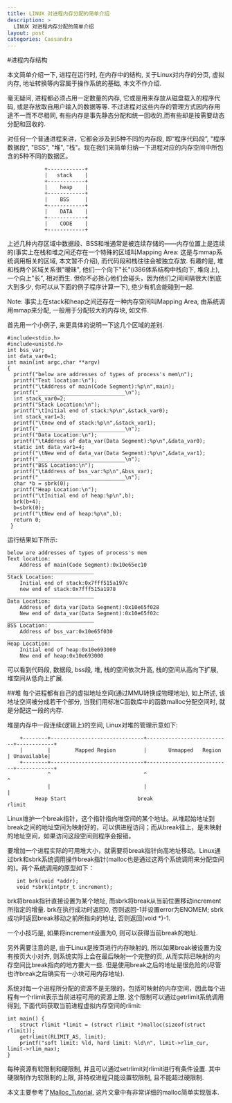 ```yaml
---
title: LINUX 对进程内存分配的简单介绍
description: >
  LINUX 对进程内存分配的简单介绍
layout: post
categories: Cassandra
---
```


#进程内存结构

本文简单介绍一下, 进程在运行时, 在内存中的结构, 关于Linux对内存的分页, 虚拟内存, 地址转换等内容属于操作系统的基础, 本文不作介绍.

毫无疑问, 进程都必须占用一定数量的内存, 它或是用来存放从磁盘载入的程序代码, 或是存放取自用户输入的数据等等. 不过进程对这些内存的管理方式因内存用途不一而不尽相同, 有些内存是事先静态分配和统一回收的,而有些却是按需要动态分配和回收的.

对任何一个普通进程来讲，它都会涉及到5种不同的内存段, 即“程序代码段”, "程序数据段", "BSS", "堆", "栈"。现在我们来简单归纳一下进程对应的内存空间中所包含的5种不同的数据区。

                +------------+
                |   stack    |
                +------------+
                |    heap    |
                +------------+
                |    BSS     |
                +------------+
                |    DATA    |
                +------------+
                |    CODE    |
                +------------+
                
上述几种内存区域中数据段、BSS和堆通常是被连续存储的——内存位置上是连续的(事实上在栈和堆之间还存在一个特殊的区域叫Mapping Area: 这是与mmap系统调用相关的区域, 本文暂不介绍), 而代码段和栈往往会被独立存放. 有趣的是, 堆和栈两个区域关系很"暧昧", 他们一个向下"长"(i386体系结构中栈向下, 堆向上), 一个向上"长", 相对而生. 但你不必担心他们会碰头，因为他们之间间隔很大(到底大到多少, 你可以从下面的例子程序计算一下), 绝少有机会能碰到一起.

Note: 事实上在stack和heap之间还存在一种内存空间叫Mapping Area, 由系统调用mmap来分配, 一般用于分配较大的内存块, 如文件.

首先用一个小例子, 来更具体的说明一下这几个区域的差别.

```
#include<stdio.h>
#include<unistd.h>
int bss_var;
int data_var0=1;
int main(int argc,char **argv)
{
  printf("below are addresses of types of process's mem\n");
  printf("Text location:\n");
  printf("\tAddress of main(Code Segment):%p\n",main);
  printf("____________________________\n");
  int stack_var0=2;
  printf("Stack Location:\n");
  printf("\tInitial end of stack:%p\n",&stack_var0);
  int stack_var1=3;
  printf("\tnew end of stack:%p\n",&stack_var1);
  printf("____________________________\n");
  printf("Data Location:\n");
  printf("\tAddress of data_var(Data Segment):%p\n",&data_var0);
  static int data_var1=4;
  printf("\tNew end of data_var(Data Segment):%p\n",&data_var1);
  printf("____________________________\n");
  printf("BSS Location:\n");
  printf("\tAddress of bss_var:%p\n",&bss_var);
  printf("____________________________\n");
  char *b = sbrk(0);
  printf("Heap Location:\n");
  printf("\tInitial end of heap:%p\n",b);
  brk(b+4);
  b=sbrk(0);
  printf("\tNew end of heap:%p\n",b);
  return 0;
 }
 ```
 
运行结果如下所示:
 
```
below are addresses of types of process's mem
Text location:
	Address of main(Code Segment):0x10e65ec10
____________________________
Stack Location:
	Initial end of stack:0x7fff515a197c
	new end of stack:0x7fff515a1978
____________________________
Data Location:
	Address of data_var(Data Segment):0x10e65f028
	New end of data_var(Data Segment):0x10e65f02c
____________________________
BSS Location:
	Address of bss_var:0x10e65f030
____________________________
Heap Location:
	Initial end of heap:0x10e693000
	New end of heap:0x10e693000
```

可以看到代码段, 数据段, bss段, 堆, 栈的空间依次升高, 栈的空间从高向下扩展, 堆空间从低向上扩展. 

##堆
每个进程都有自己的虚拟地址空间(通过MMU转换成物理地址), 如上所述, 该地址空间被分成若干个部分, 当我们用标准C函数库中的函数malloc分配空间时, 就是分配这一段的内存.

堆是内存中一段连续(逻辑上)的空间, Linux对堆的管理示意如下:

        +--------+------------------------------+---------------------------+------------+
        |        |        Mapped Region         |       Unmapped   Region   | Unavailable|
        +--------+------------------------------+---------------------------+------------+
                 ^                              ^                           ^                 
                 |                              |                           |  
             Heap Start                       break                       rlimit
             
 Linux维护一个break指针，这个指针指向堆空间的某个地址。从堆起始地址到break之间的地址空间为映射好的，可以供进程访问；而从break往上，是未映射的地址空间，如果访问这段空间则程序会报错。
 
要增加一个进程实际的可用堆大小，就需要将break指针向高地址移动。Linux通过brk和sbrk系统调用操作break指针(malloc也是通过这两个系统调用来分配空间的)。两个系统调用的原型如下：
 
 ```
	int brk(void *addr);
	void *sbrk(intptr_t increment);
 ```
 
brk将break指针直接设置为某个地址, 而sbrk将break从当前位置移动increment所指定的增量. brk在执行成功时返回0, 否则返回-1并设置error为ENOMEM; sbrk成功时返回break移动之前所指向的地址, 否则返回(void *)-1.

一个小技巧是, 如果将increment设置为0, 则可以获得当前break的地址.

另外需要注意的是, 由于Linux是按页进行内存映射的, 所以如果break被设置为没有按页大小对齐, 则系统实际上会在最后映射一个完整的页, 从而实际已映射的内存空间比break指向的地方要大一些. 但是使用break之后的地址是很危险的(尽管也许break之后确实有一小块可用内存地址).

系统对每一个进程所分配的资源不是无限的，包括可映射的内存空间，因此每个进程有一个rlimit表示当前进程可用的资源上限. 这个限制可以通过getrlimit系统调用得到, 下面代码获取当前进程虚拟内存空间的rlimit:

```
int main() {
    struct rlimit *limit = (struct rlimit *)malloc(sizeof(struct rlimit));
    getrlimit(RLIMIT_AS, limit);
    printf("soft limit: %ld, hard limit: %ld\n", limit->rlim_cur, limit->rlim_max);
}
```

每种资源有软限制和硬限制, 并且可以通过setrlimit对rlimit进行有条件设置. 其中硬限制作为软限制的上限, 非特权进程只能设置软限制, 且不能超过硬限制.

本文主要参考了[Malloc_Tutorial](http://www.inf.udec.cl/~leo/Malloc_tutorial.pdf), 这片文章中有非常详细的malloc简单实现版本.

